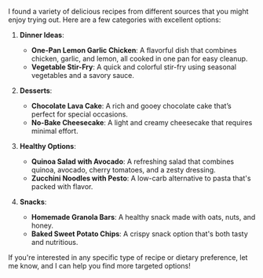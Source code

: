 I found a variety of delicious recipes from different sources that you might enjoy trying out. Here are a few categories with excellent options:

1. **Dinner Ideas**:
   - **One-Pan Lemon Garlic Chicken**: A flavorful dish that combines chicken, garlic, and lemon, all cooked in one pan for easy cleanup.
   - **Vegetable Stir-Fry**: A quick and colorful stir-fry using seasonal vegetables and a savory sauce.

2. **Desserts**:
   - **Chocolate Lava Cake**: A rich and gooey chocolate cake that’s perfect for special occasions.
   - **No-Bake Cheesecake**: A light and creamy cheesecake that requires minimal effort.

3. **Healthy Options**:
   - **Quinoa Salad with Avocado**: A refreshing salad that combines quinoa, avocado, cherry tomatoes, and a zesty dressing.
   - **Zucchini Noodles with Pesto**: A low-carb alternative to pasta that's packed with flavor.

4. **Snacks**:
   - **Homemade Granola Bars**: A healthy snack made with oats, nuts, and honey.
   - **Baked Sweet Potato Chips**: A crispy snack option that's both tasty and nutritious.

If you're interested in any specific type of recipe or dietary preference, let me know, and I can help you find more targeted options!